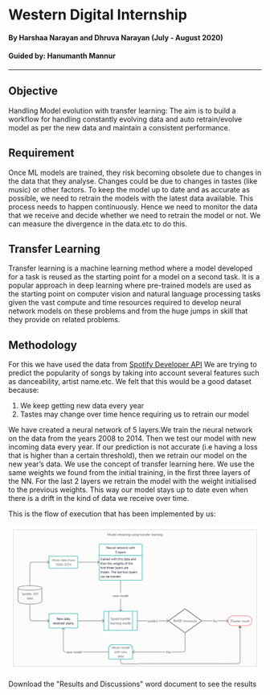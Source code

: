 # Western Digital Internship

#### By Harshaa Narayan and Dhruva Narayan (July - August 2020)
#### Guided by: Hanumanth Mannur
---

## Objective

Handling Model evolution with transfer learning: 
The aim is to build a workflow for handling constantly evolving data and auto retrain/evolve model as per the new data and maintain a consistent performance.

## Requirement

Once ML models are trained, they risk becoming obsolete due to changes in the data that they analyse. Changes could be due to changes in tastes (like music) or other factors.
To keep the model up to date and as accurate as possible, we need to retrain the models with the latest data available. 
This process needs to happen continuously. Hence we need to monitor the data that we receive and decide whether we need to retrain the model or not. We can measure the divergence in the data.etc to do this. 


## Transfer Learning

Transfer learning is a machine learning method where a model developed for a task is reused as the starting point for a model on a second task.
It is a popular approach in deep learning where pre-trained models are used as the starting point on computer vision and natural language processing tasks given the vast compute and time resources required to develop neural network models on these problems and from the huge jumps in skill that they provide on related problems.


## Methodology 

For this we have used the data from <a href= "https://developer.spotify.com/documentation/">Spotify Developer API</a>
We are trying to predict the popularity of songs by taking into account several features such as danceability, artist name.etc.
We felt that this would be a good dataset because:
1. We keep getting new data every year
2. Tastes may change over time hence requiring us to retrain our model

We have created a neural network of 5 layers.We train the neural network on the data from the years 2008 to 2014.
Then we test our model with new incoming data every year. If our prediction is not accurate (i.e having a loss that is higher than a certain threshold), then we retrain our model on the new year’s data. We use the concept of transfer learning here. We use the same weights we found from the initial training, in the first three layers of the NN. For the last 2 layers we retrain the model with the weight initialised to the previous weights. 
This way our model stays up to date even when there is a drift in the kind of data we receive over time. 

This is the flow of execution that has been implemented by us:

<img src = "/flowchart.png">

Download the "Results and Discussions" word document to see the results
